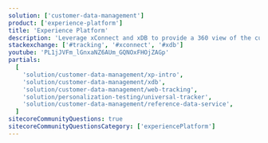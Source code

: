 ```yaml
---
solution: ['customer-data-management']
product: ['experience-platform']
title: 'Experience Platform'
description: 'Leverage xConnect and xDB to provide a 360 view of the customer in your fully integrated DXP platform'
stackexchange: ['#tracking', '#xconnect', '#xdb']
youtube: 'PL1jJVFm_lGnxaNZ6AUm_GQNOxFHOjZAGp'
partials:
  [
    'solution/customer-data-management/xp-intro',
    'solution/customer-data-management/xdb',
    'solution/customer-data-management/web-tracking',
    'solution/personalization-testing/universal-tracker',
    'solution/customer-data-management/reference-data-service',
  ]
sitecoreCommunityQuestions: true
sitecoreCommunityQuestionsCategory: ['experiencePlatform']
---
```

